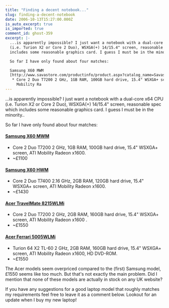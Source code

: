 ```yaml
---
title: "Finding a decent notebook..."
slug: finding-a-decent-notebook
date: 2006-10-13T15:27:00.000Z
is_auto_excerpt: true
is_imported: true
comment_id: ghost-359
excerpt: |-
  ...is apparently impossible? I just want a notebook with a dual-core x64 CPU
  (i.e. Turion X2 or Core 2 Duo), WSXGA(+) 14/15.4" screen, reasonable spec which
  includes some reasonable graphics card. I guess I must be in the minority..

  So far I have only found about four matches:

  Samsung X60 MWM
  [http://www.savastore.com/productinfo/product.aspx?catalog_name=Savastore&product_id=10291210&pid=44&rstrat=0]
   * Core 2 Duo T7200 2 GHz, 1GB RAM, 100GB hard drive, 15.4" WSXGA+ screen, ATI
     Mobility Ra
---
```


...is apparently impossible? I just want a notebook with a dual-core x64 CPU
(i.e. Turion X2 or Core 2 Duo), WSXGA(+) 14/15.4" screen, reasonable spec which
includes some reasonable graphics card. I guess I must be in the minority..

So far I have only found about four matches:

#### [Samsung X60 MWM](http://www.savastore.com/productinfo/product.aspx?catalog_name=Savastore&product_id=10291210&pid=44&rstrat=0)

- Core 2 Duo T7200 2 GHz, 1GB RAM, 100GB hard drive, 15.4" WSXGA+ screen, ATI
  Mobility Radeon x1600.
- \~£1100

#### [Samsung X60 HWM](http://www.savastore.com/productinfo/product.aspx?catalog_name=Savastore&product_id=10292313&pid=44&rstrat=0)

- Core 2 Duo T7400 2.16 GHz, 2GB RAM, 120GB hard drive, 15.4" WSXGA+ screen, ATI
  Mobility Radeon x1600.
- \~£1430

#### **[Acer TravelMate 8215WLMi](http://www.savastore.com/productinfo/product.aspx?catalog_name=Savastore&product_id=10291243&pid=44)**

- Core 2 Duo T7200 2 GHz, 2GB RAM, 160GB hard drive, 15.4" WSXGA+ screen, ATI
  Mobility Radeon x1600 .
- \~£1550

#### **[Acer Ferrari 5005WLMi](http://www.savastore.com/productinfo/product.aspx?catalog_name=Savastore&product_id=10291241&pid=44)**

- Turion 64 X2 TL-60 2 GHz, 2GB RAM, 160GB hard drive, 15.4" WSXGA+ screen, ATI
  Mobility Radeon x1600, HD DVD-ROM.
- \~£1550

The Acer models seem overpriced compared to the (first) Samsung model, £1550
seems like too much. But that's not exactly the main problem. Did I mention that
none of these models are actually in stock on any UK website?

If you have any suggestions for a good laptop model that roughly matches my
requirements feel free to leave it as a comment below. Lookout for an update
when I buy my new laptop!
